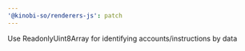```yaml
---
'@kinobi-so/renderers-js': patch
---
```


Use ReadonlyUint8Array for identifying accounts/instructions by data
